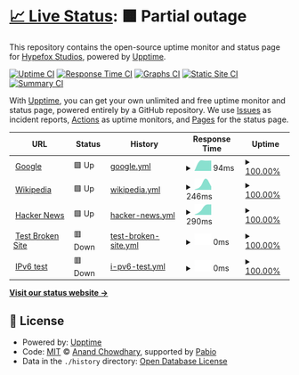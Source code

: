 # [📈 Live Status](https://status.velrix.net): <!--live status--> **🟧 Partial outage**

This repository contains the open-source uptime monitor and status page for [Hypefox Studios](https://hypefox.net), powered by [Upptime](https://github.com/upptime/upptime).

[![Uptime CI](https://github.com/officialhypefox/velrix-status/workflows/Uptime%20CI/badge.svg)](https://github.com/officialhypefox/velrix-status/actions?query=workflow%3A%22Uptime+CI%22)
[![Response Time CI](https://github.com/officialhypefox/velrix-status/workflows/Response%20Time%20CI/badge.svg)](https://github.com/officialhypefox/velrix-status/actions?query=workflow%3A%22Response+Time+CI%22)
[![Graphs CI](https://github.com/officialhypefox/velrix-status/workflows/Graphs%20CI/badge.svg)](https://github.com/officialhypefox/velrix-status/actions?query=workflow%3A%22Graphs+CI%22)
[![Static Site CI](https://github.com/officialhypefox/velrix-status/workflows/Static%20Site%20CI/badge.svg)](https://github.com/officialhypefox/velrix-status/actions?query=workflow%3A%22Static+Site+CI%22)
[![Summary CI](https://github.com/officialhypefox/velrix-status/workflows/Summary%20CI/badge.svg)](https://github.com/officialhypefox/velrix-status/actions?query=workflow%3A%22Summary+CI%22)

With [Upptime](https://upptime.js.org), you can get your own unlimited and free uptime monitor and status page, powered entirely by a GitHub repository. We use [Issues](https://github.com/officialhypefox/velrix-status/issues) as incident reports, [Actions](https://github.com/officialhypefox/velrix-status/actions) as uptime monitors, and [Pages](https://status.velrix.net) for the status page.

<!--start: status pages-->
<!-- This summary is generated by Upptime (https://github.com/upptime/upptime) -->
<!-- Do not edit this manually, your changes will be overwritten -->
<!-- prettier-ignore -->
| URL | Status | History | Response Time | Uptime |
| --- | ------ | ------- | ------------- | ------ |
| <img alt="" src="https://icons.duckduckgo.com/ip3/www.google.com.ico" height="13"> [Google](https://www.google.com) | 🟩 Up | [google.yml](https://github.com/officialhypefox/velrix-status/commits/HEAD/history/google.yml) | <details><summary><img alt="Response time graph" src="./graphs/google/response-time-week.png" height="20"> 94ms</summary><br><a href="https://status.velrix.net/history/google"><img alt="Response time 94" src="https://img.shields.io/endpoint?url=https%3A%2F%2Fraw.githubusercontent.com%2Fofficialhypefox%2Fvelrix-status%2FHEAD%2Fapi%2Fgoogle%2Fresponse-time.json"></a><br><a href="https://status.velrix.net/history/google"><img alt="24-hour response time 129" src="https://img.shields.io/endpoint?url=https%3A%2F%2Fraw.githubusercontent.com%2Fofficialhypefox%2Fvelrix-status%2FHEAD%2Fapi%2Fgoogle%2Fresponse-time-day.json"></a><br><a href="https://status.velrix.net/history/google"><img alt="7-day response time 94" src="https://img.shields.io/endpoint?url=https%3A%2F%2Fraw.githubusercontent.com%2Fofficialhypefox%2Fvelrix-status%2FHEAD%2Fapi%2Fgoogle%2Fresponse-time-week.json"></a><br><a href="https://status.velrix.net/history/google"><img alt="30-day response time 94" src="https://img.shields.io/endpoint?url=https%3A%2F%2Fraw.githubusercontent.com%2Fofficialhypefox%2Fvelrix-status%2FHEAD%2Fapi%2Fgoogle%2Fresponse-time-month.json"></a><br><a href="https://status.velrix.net/history/google"><img alt="1-year response time 94" src="https://img.shields.io/endpoint?url=https%3A%2F%2Fraw.githubusercontent.com%2Fofficialhypefox%2Fvelrix-status%2FHEAD%2Fapi%2Fgoogle%2Fresponse-time-year.json"></a></details> | <details><summary><a href="https://status.velrix.net/history/google">100.00%</a></summary><a href="https://status.velrix.net/history/google"><img alt="All-time uptime 100.00%" src="https://img.shields.io/endpoint?url=https%3A%2F%2Fraw.githubusercontent.com%2Fofficialhypefox%2Fvelrix-status%2FHEAD%2Fapi%2Fgoogle%2Fuptime.json"></a><br><a href="https://status.velrix.net/history/google"><img alt="24-hour uptime 100.00%" src="https://img.shields.io/endpoint?url=https%3A%2F%2Fraw.githubusercontent.com%2Fofficialhypefox%2Fvelrix-status%2FHEAD%2Fapi%2Fgoogle%2Fuptime-day.json"></a><br><a href="https://status.velrix.net/history/google"><img alt="7-day uptime 100.00%" src="https://img.shields.io/endpoint?url=https%3A%2F%2Fraw.githubusercontent.com%2Fofficialhypefox%2Fvelrix-status%2FHEAD%2Fapi%2Fgoogle%2Fuptime-week.json"></a><br><a href="https://status.velrix.net/history/google"><img alt="30-day uptime 100.00%" src="https://img.shields.io/endpoint?url=https%3A%2F%2Fraw.githubusercontent.com%2Fofficialhypefox%2Fvelrix-status%2FHEAD%2Fapi%2Fgoogle%2Fuptime-month.json"></a><br><a href="https://status.velrix.net/history/google"><img alt="1-year uptime 100.00%" src="https://img.shields.io/endpoint?url=https%3A%2F%2Fraw.githubusercontent.com%2Fofficialhypefox%2Fvelrix-status%2FHEAD%2Fapi%2Fgoogle%2Fuptime-year.json"></a></details>
| <img alt="" src="https://icons.duckduckgo.com/ip3/en.wikipedia.org.ico" height="13"> [Wikipedia](https://en.wikipedia.org) | 🟩 Up | [wikipedia.yml](https://github.com/officialhypefox/velrix-status/commits/HEAD/history/wikipedia.yml) | <details><summary><img alt="Response time graph" src="./graphs/wikipedia/response-time-week.png" height="20"> 246ms</summary><br><a href="https://status.velrix.net/history/wikipedia"><img alt="Response time 246" src="https://img.shields.io/endpoint?url=https%3A%2F%2Fraw.githubusercontent.com%2Fofficialhypefox%2Fvelrix-status%2FHEAD%2Fapi%2Fwikipedia%2Fresponse-time.json"></a><br><a href="https://status.velrix.net/history/wikipedia"><img alt="24-hour response time 214" src="https://img.shields.io/endpoint?url=https%3A%2F%2Fraw.githubusercontent.com%2Fofficialhypefox%2Fvelrix-status%2FHEAD%2Fapi%2Fwikipedia%2Fresponse-time-day.json"></a><br><a href="https://status.velrix.net/history/wikipedia"><img alt="7-day response time 246" src="https://img.shields.io/endpoint?url=https%3A%2F%2Fraw.githubusercontent.com%2Fofficialhypefox%2Fvelrix-status%2FHEAD%2Fapi%2Fwikipedia%2Fresponse-time-week.json"></a><br><a href="https://status.velrix.net/history/wikipedia"><img alt="30-day response time 246" src="https://img.shields.io/endpoint?url=https%3A%2F%2Fraw.githubusercontent.com%2Fofficialhypefox%2Fvelrix-status%2FHEAD%2Fapi%2Fwikipedia%2Fresponse-time-month.json"></a><br><a href="https://status.velrix.net/history/wikipedia"><img alt="1-year response time 246" src="https://img.shields.io/endpoint?url=https%3A%2F%2Fraw.githubusercontent.com%2Fofficialhypefox%2Fvelrix-status%2FHEAD%2Fapi%2Fwikipedia%2Fresponse-time-year.json"></a></details> | <details><summary><a href="https://status.velrix.net/history/wikipedia">100.00%</a></summary><a href="https://status.velrix.net/history/wikipedia"><img alt="All-time uptime 100.00%" src="https://img.shields.io/endpoint?url=https%3A%2F%2Fraw.githubusercontent.com%2Fofficialhypefox%2Fvelrix-status%2FHEAD%2Fapi%2Fwikipedia%2Fuptime.json"></a><br><a href="https://status.velrix.net/history/wikipedia"><img alt="24-hour uptime 100.00%" src="https://img.shields.io/endpoint?url=https%3A%2F%2Fraw.githubusercontent.com%2Fofficialhypefox%2Fvelrix-status%2FHEAD%2Fapi%2Fwikipedia%2Fuptime-day.json"></a><br><a href="https://status.velrix.net/history/wikipedia"><img alt="7-day uptime 100.00%" src="https://img.shields.io/endpoint?url=https%3A%2F%2Fraw.githubusercontent.com%2Fofficialhypefox%2Fvelrix-status%2FHEAD%2Fapi%2Fwikipedia%2Fuptime-week.json"></a><br><a href="https://status.velrix.net/history/wikipedia"><img alt="30-day uptime 100.00%" src="https://img.shields.io/endpoint?url=https%3A%2F%2Fraw.githubusercontent.com%2Fofficialhypefox%2Fvelrix-status%2FHEAD%2Fapi%2Fwikipedia%2Fuptime-month.json"></a><br><a href="https://status.velrix.net/history/wikipedia"><img alt="1-year uptime 100.00%" src="https://img.shields.io/endpoint?url=https%3A%2F%2Fraw.githubusercontent.com%2Fofficialhypefox%2Fvelrix-status%2FHEAD%2Fapi%2Fwikipedia%2Fuptime-year.json"></a></details>
| <img alt="" src="https://icons.duckduckgo.com/ip3/news.ycombinator.com.ico" height="13"> [Hacker News](https://news.ycombinator.com) | 🟩 Up | [hacker-news.yml](https://github.com/officialhypefox/velrix-status/commits/HEAD/history/hacker-news.yml) | <details><summary><img alt="Response time graph" src="./graphs/hacker-news/response-time-week.png" height="20"> 290ms</summary><br><a href="https://status.velrix.net/history/hacker-news"><img alt="Response time 290" src="https://img.shields.io/endpoint?url=https%3A%2F%2Fraw.githubusercontent.com%2Fofficialhypefox%2Fvelrix-status%2FHEAD%2Fapi%2Fhacker-news%2Fresponse-time.json"></a><br><a href="https://status.velrix.net/history/hacker-news"><img alt="24-hour response time 213" src="https://img.shields.io/endpoint?url=https%3A%2F%2Fraw.githubusercontent.com%2Fofficialhypefox%2Fvelrix-status%2FHEAD%2Fapi%2Fhacker-news%2Fresponse-time-day.json"></a><br><a href="https://status.velrix.net/history/hacker-news"><img alt="7-day response time 290" src="https://img.shields.io/endpoint?url=https%3A%2F%2Fraw.githubusercontent.com%2Fofficialhypefox%2Fvelrix-status%2FHEAD%2Fapi%2Fhacker-news%2Fresponse-time-week.json"></a><br><a href="https://status.velrix.net/history/hacker-news"><img alt="30-day response time 290" src="https://img.shields.io/endpoint?url=https%3A%2F%2Fraw.githubusercontent.com%2Fofficialhypefox%2Fvelrix-status%2FHEAD%2Fapi%2Fhacker-news%2Fresponse-time-month.json"></a><br><a href="https://status.velrix.net/history/hacker-news"><img alt="1-year response time 290" src="https://img.shields.io/endpoint?url=https%3A%2F%2Fraw.githubusercontent.com%2Fofficialhypefox%2Fvelrix-status%2FHEAD%2Fapi%2Fhacker-news%2Fresponse-time-year.json"></a></details> | <details><summary><a href="https://status.velrix.net/history/hacker-news">100.00%</a></summary><a href="https://status.velrix.net/history/hacker-news"><img alt="All-time uptime 100.00%" src="https://img.shields.io/endpoint?url=https%3A%2F%2Fraw.githubusercontent.com%2Fofficialhypefox%2Fvelrix-status%2FHEAD%2Fapi%2Fhacker-news%2Fuptime.json"></a><br><a href="https://status.velrix.net/history/hacker-news"><img alt="24-hour uptime 100.00%" src="https://img.shields.io/endpoint?url=https%3A%2F%2Fraw.githubusercontent.com%2Fofficialhypefox%2Fvelrix-status%2FHEAD%2Fapi%2Fhacker-news%2Fuptime-day.json"></a><br><a href="https://status.velrix.net/history/hacker-news"><img alt="7-day uptime 100.00%" src="https://img.shields.io/endpoint?url=https%3A%2F%2Fraw.githubusercontent.com%2Fofficialhypefox%2Fvelrix-status%2FHEAD%2Fapi%2Fhacker-news%2Fuptime-week.json"></a><br><a href="https://status.velrix.net/history/hacker-news"><img alt="30-day uptime 100.00%" src="https://img.shields.io/endpoint?url=https%3A%2F%2Fraw.githubusercontent.com%2Fofficialhypefox%2Fvelrix-status%2FHEAD%2Fapi%2Fhacker-news%2Fuptime-month.json"></a><br><a href="https://status.velrix.net/history/hacker-news"><img alt="1-year uptime 100.00%" src="https://img.shields.io/endpoint?url=https%3A%2F%2Fraw.githubusercontent.com%2Fofficialhypefox%2Fvelrix-status%2FHEAD%2Fapi%2Fhacker-news%2Fuptime-year.json"></a></details>
| <img alt="" src="https://icons.duckduckgo.com/ip3/thissitedoesnotexist.koj.co.ico" height="13"> [Test Broken Site](https://thissitedoesnotexist.koj.co) | 🟥 Down | [test-broken-site.yml](https://github.com/officialhypefox/velrix-status/commits/HEAD/history/test-broken-site.yml) | <details><summary><img alt="Response time graph" src="./graphs/test-broken-site/response-time-week.png" height="20"> 0ms</summary><br><a href="https://status.velrix.net/history/test-broken-site"><img alt="Response time 0" src="https://img.shields.io/endpoint?url=https%3A%2F%2Fraw.githubusercontent.com%2Fofficialhypefox%2Fvelrix-status%2FHEAD%2Fapi%2Ftest-broken-site%2Fresponse-time.json"></a><br><a href="https://status.velrix.net/history/test-broken-site"><img alt="24-hour response time 0" src="https://img.shields.io/endpoint?url=https%3A%2F%2Fraw.githubusercontent.com%2Fofficialhypefox%2Fvelrix-status%2FHEAD%2Fapi%2Ftest-broken-site%2Fresponse-time-day.json"></a><br><a href="https://status.velrix.net/history/test-broken-site"><img alt="7-day response time 0" src="https://img.shields.io/endpoint?url=https%3A%2F%2Fraw.githubusercontent.com%2Fofficialhypefox%2Fvelrix-status%2FHEAD%2Fapi%2Ftest-broken-site%2Fresponse-time-week.json"></a><br><a href="https://status.velrix.net/history/test-broken-site"><img alt="30-day response time 0" src="https://img.shields.io/endpoint?url=https%3A%2F%2Fraw.githubusercontent.com%2Fofficialhypefox%2Fvelrix-status%2FHEAD%2Fapi%2Ftest-broken-site%2Fresponse-time-month.json"></a><br><a href="https://status.velrix.net/history/test-broken-site"><img alt="1-year response time 0" src="https://img.shields.io/endpoint?url=https%3A%2F%2Fraw.githubusercontent.com%2Fofficialhypefox%2Fvelrix-status%2FHEAD%2Fapi%2Ftest-broken-site%2Fresponse-time-year.json"></a></details> | <details><summary><a href="https://status.velrix.net/history/test-broken-site">100.00%</a></summary><a href="https://status.velrix.net/history/test-broken-site"><img alt="All-time uptime 100.00%" src="https://img.shields.io/endpoint?url=https%3A%2F%2Fraw.githubusercontent.com%2Fofficialhypefox%2Fvelrix-status%2FHEAD%2Fapi%2Ftest-broken-site%2Fuptime.json"></a><br><a href="https://status.velrix.net/history/test-broken-site"><img alt="24-hour uptime 100.00%" src="https://img.shields.io/endpoint?url=https%3A%2F%2Fraw.githubusercontent.com%2Fofficialhypefox%2Fvelrix-status%2FHEAD%2Fapi%2Ftest-broken-site%2Fuptime-day.json"></a><br><a href="https://status.velrix.net/history/test-broken-site"><img alt="7-day uptime 100.00%" src="https://img.shields.io/endpoint?url=https%3A%2F%2Fraw.githubusercontent.com%2Fofficialhypefox%2Fvelrix-status%2FHEAD%2Fapi%2Ftest-broken-site%2Fuptime-week.json"></a><br><a href="https://status.velrix.net/history/test-broken-site"><img alt="30-day uptime 100.00%" src="https://img.shields.io/endpoint?url=https%3A%2F%2Fraw.githubusercontent.com%2Fofficialhypefox%2Fvelrix-status%2FHEAD%2Fapi%2Ftest-broken-site%2Fuptime-month.json"></a><br><a href="https://status.velrix.net/history/test-broken-site"><img alt="1-year uptime 100.00%" src="https://img.shields.io/endpoint?url=https%3A%2F%2Fraw.githubusercontent.com%2Fofficialhypefox%2Fvelrix-status%2FHEAD%2Fapi%2Ftest-broken-site%2Fuptime-year.json"></a></details>
| <img alt="" src="https://icons.duckduckgo.com/ip3/null.ico" height="13"> [IPv6 test](forwardemail.net) | 🟥 Down | [i-pv6-test.yml](https://github.com/officialhypefox/velrix-status/commits/HEAD/history/i-pv6-test.yml) | <details><summary><img alt="Response time graph" src="./graphs/i-pv6-test/response-time-week.png" height="20"> 0ms</summary><br><a href="https://status.velrix.net/history/i-pv6-test"><img alt="Response time 0" src="https://img.shields.io/endpoint?url=https%3A%2F%2Fraw.githubusercontent.com%2Fofficialhypefox%2Fvelrix-status%2FHEAD%2Fapi%2Fi-pv6-test%2Fresponse-time.json"></a><br><a href="https://status.velrix.net/history/i-pv6-test"><img alt="24-hour response time 0" src="https://img.shields.io/endpoint?url=https%3A%2F%2Fraw.githubusercontent.com%2Fofficialhypefox%2Fvelrix-status%2FHEAD%2Fapi%2Fi-pv6-test%2Fresponse-time-day.json"></a><br><a href="https://status.velrix.net/history/i-pv6-test"><img alt="7-day response time 0" src="https://img.shields.io/endpoint?url=https%3A%2F%2Fraw.githubusercontent.com%2Fofficialhypefox%2Fvelrix-status%2FHEAD%2Fapi%2Fi-pv6-test%2Fresponse-time-week.json"></a><br><a href="https://status.velrix.net/history/i-pv6-test"><img alt="30-day response time 0" src="https://img.shields.io/endpoint?url=https%3A%2F%2Fraw.githubusercontent.com%2Fofficialhypefox%2Fvelrix-status%2FHEAD%2Fapi%2Fi-pv6-test%2Fresponse-time-month.json"></a><br><a href="https://status.velrix.net/history/i-pv6-test"><img alt="1-year response time 0" src="https://img.shields.io/endpoint?url=https%3A%2F%2Fraw.githubusercontent.com%2Fofficialhypefox%2Fvelrix-status%2FHEAD%2Fapi%2Fi-pv6-test%2Fresponse-time-year.json"></a></details> | <details><summary><a href="https://status.velrix.net/history/i-pv6-test">100.00%</a></summary><a href="https://status.velrix.net/history/i-pv6-test"><img alt="All-time uptime 100.00%" src="https://img.shields.io/endpoint?url=https%3A%2F%2Fraw.githubusercontent.com%2Fofficialhypefox%2Fvelrix-status%2FHEAD%2Fapi%2Fi-pv6-test%2Fuptime.json"></a><br><a href="https://status.velrix.net/history/i-pv6-test"><img alt="24-hour uptime 100.00%" src="https://img.shields.io/endpoint?url=https%3A%2F%2Fraw.githubusercontent.com%2Fofficialhypefox%2Fvelrix-status%2FHEAD%2Fapi%2Fi-pv6-test%2Fuptime-day.json"></a><br><a href="https://status.velrix.net/history/i-pv6-test"><img alt="7-day uptime 100.00%" src="https://img.shields.io/endpoint?url=https%3A%2F%2Fraw.githubusercontent.com%2Fofficialhypefox%2Fvelrix-status%2FHEAD%2Fapi%2Fi-pv6-test%2Fuptime-week.json"></a><br><a href="https://status.velrix.net/history/i-pv6-test"><img alt="30-day uptime 100.00%" src="https://img.shields.io/endpoint?url=https%3A%2F%2Fraw.githubusercontent.com%2Fofficialhypefox%2Fvelrix-status%2FHEAD%2Fapi%2Fi-pv6-test%2Fuptime-month.json"></a><br><a href="https://status.velrix.net/history/i-pv6-test"><img alt="1-year uptime 100.00%" src="https://img.shields.io/endpoint?url=https%3A%2F%2Fraw.githubusercontent.com%2Fofficialhypefox%2Fvelrix-status%2FHEAD%2Fapi%2Fi-pv6-test%2Fuptime-year.json"></a></details>

<!--end: status pages-->

[**Visit our status website →**](https://status.velrix.net)

## 📄 License

- Powered by: [Upptime](https://github.com/upptime/upptime)
- Code: [MIT](./LICENSE) © [Anand Chowdhary](https://anandchowdhary.com), supported by [Pabio](https://pabio.com)
- Data in the `./history` directory: [Open Database License](https://opendatacommons.org/licenses/odbl/1-0/)
